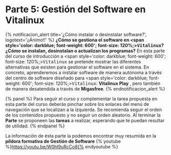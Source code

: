 # Parte 5: Gestión del Software en Vitalinux

{% notificacion_alert title='¿Cómo instalar o desinstalar software?', logotext='¡¡Ánimo!!' %}
<b>¿Cómo se gestiona el software en <span style='color: darkblue; font-weight: 600'; font-size: 120%;><tt>Vitalinux</tt></span>? ¿Cómo se instalan, desinstalan o actualizan los programas?</b>  En esta parte del curso de introducción a  <span style='color: darkblue; font-weight: 600'; font-size: 120%;><tt>Vitalinux</tt></span> se pretende mostrar las diferentes alternativas que existen para gestionar el software en el sistema. En concreto, aprenderemos a instalar software de manera autónoma a través del centro de software diseñado para <span style='color: darkblue; font-weight: 600'; font-size: 120%;><tt>Vitalinux</tt></span>: <b>Vitalinux Play</b> , pero también de manera desatendida a través de <b>Migasfree</b>.
{% endnotificacion_alert %}

{% panel %}
Para seguir el curso y complementar la tarea propuesta en esta parte del curso deberás pinchar sobre los enlaces del menú de navegación que se localizan a la izquierda.  Se recomienda seguir el orden de los contenidos propuesto y no seguir un orden aleatorio.  Al terminar la <b>Parte</b> se proponeen las <b>tareas</b> a realizar, esperando que te puedan resultar de utilidad.
{% endpanel %}

La información de ésta parte la podemos encontrar muy resumida en la **píldora formativa de Gestión de Software**
{% youtube %}https://youtu.be/W0hI9uRcCo8{% endyoutube %}